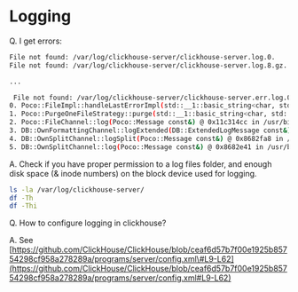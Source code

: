 # Logging

Q. I get errors:

```bash
File not found: /var/log/clickhouse-server/clickhouse-server.log.0.
File not found: /var/log/clickhouse-server/clickhouse-server.log.8.gz.

...

 File not found: /var/log/clickhouse-server/clickhouse-server.err.log.0, Stack trace (when copying this message, always include the lines below):
0. Poco::FileImpl::handleLastErrorImpl(std::__1::basic_string<char, std::__1::char_traits<char>, std::__1::allocator<char> > const&) @ 0x11c2b345 in /usr/bin/clickhouse
1. Poco::PurgeOneFileStrategy::purge(std::__1::basic_string<char, std::__1::char_traits<char>, std::__1::allocator<char> > const&) @ 0x11c84618 in /usr/bin/clickhouse
2. Poco::FileChannel::log(Poco::Message const&) @ 0x11c314cc in /usr/bin/clickhouse
3. DB::OwnFormattingChannel::logExtended(DB::ExtendedLogMessage const&) @ 0x8681402 in /usr/bin/clickhouse
4. DB::OwnSplitChannel::logSplit(Poco::Message const&) @ 0x8682fa8 in /usr/bin/clickhouse
5. DB::OwnSplitChannel::log(Poco::Message const&) @ 0x8682e41 in /usr/bin/clickhouse
```

 A. Check if you have proper permission to a log files folder, and enough disk space \(& inode numbers\) on the block device used for logging.

```bash
ls -la /var/log/clickhouse-server/
df -Th
df -Thi
```

 Q. How to configure logging in clickhouse?

A. See [https://github.com/ClickHouse/ClickHouse/blob/ceaf6d57b7f00e1925b85754298cf958a278289a/programs/server/config.xml\#L9-L62](https://github.com/ClickHouse/ClickHouse/blob/ceaf6d57b7f00e1925b85754298cf958a278289a/programs/server/config.xml#L9-L62)
